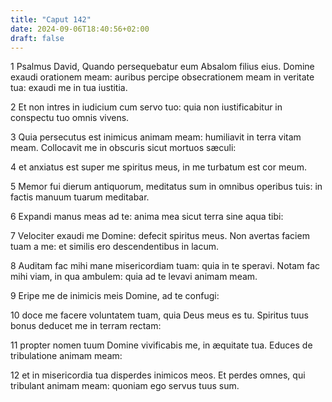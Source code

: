 ```yaml
---
title: "Caput 142"
date: 2024-09-06T18:40:56+02:00
draft: false
---
```




1 Psalmus David, Quando persequebatur eum Absalom filius eius. Domine exaudi orationem meam: auribus percipe obsecrationem meam in veritate tua: exaudi me in tua iustitia.

2 Et non intres in iudicium cum servo tuo: quia non iustificabitur in conspectu tuo omnis vivens.

3 Quia persecutus est inimicus animam meam: humiliavit in terra vitam meam. Collocavit me in obscuris sicut mortuos sæculi:

4 et anxiatus est super me spiritus meus, in me turbatum est cor meum.

5 Memor fui dierum antiquorum, meditatus sum in omnibus operibus tuis: in factis manuum tuarum meditabar.

6 Expandi manus meas ad te: anima mea sicut terra sine aqua tibi:

7 Velociter exaudi me Domine: defecit spiritus meus. Non avertas faciem tuam a me: et similis ero descendentibus in lacum.

8 Auditam fac mihi mane misericordiam tuam: quia in te speravi. Notam fac mihi viam, in qua ambulem: quia ad te levavi animam meam.

9 Eripe me de inimicis meis Domine, ad te confugi:

10 doce me facere voluntatem tuam, quia Deus meus es tu. Spiritus tuus bonus deducet me in terram rectam:

11 propter nomen tuum Domine vivificabis me, in æquitate tua. Educes de tribulatione animam meam:

12 et in misericordia tua disperdes inimicos meos. Et perdes omnes, qui tribulant animam meam: quoniam ego servus tuus sum.

